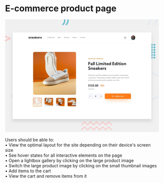# E-commerce product page

![Design preview for the E-commerce product page coding challenge](./design/desktop-preview.jpg)

Users should be able to:  
• View the optimal layout for the site depending on their device's screen size  
• See hover states for all interactive elements on the page  
• Open a lightbox gallery by clicking on the large product image  
• Switch the large product image by clicking on the small thumbnail images  
• Add items to the cart  
• View the cart and remove items from it
